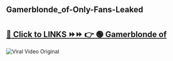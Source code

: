 
 ## Gamerblonde_of-Only-Fans-Leaked

# <h2><a href="https://clipsfans.com/Gamerblonde_of&ref=git">🔗 Click to LINKS ⏩⏩ 👉 🟢 Gamerblonde of </a></h2>

<a href="https://clipsfans.com/Gamerblonde_of&ref=git" rel="nofollow" data-target="animated-image.originalLink"><img src="https://i.ibb.co.com/xMMVF88/686577567.gif" alt="Viral Video Original" style="max-width: 100%; display: inline-block;" data-target="animated-image.originalImage"></a>
